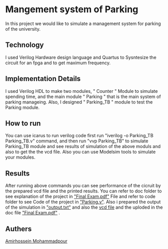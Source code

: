 # Mangement system of Parking
  In this project we would like to simulate a management system for parking of the university.
## Technology
  I used Verilog Hardware design language and Quartus to Sysntesize the circuit for an fpga and to get maximum frequency. 
## Implementation Details
  I used Verilog HDL to make two modules, " Counter " Module to simulate spending time, and the main module " Parking " that is the main system of parking manageing.
  Also, I designed " Parking_TB " module to test the Parking module. 
## How to run
You can use icarus to run verilog code 
first run "iverilog -o Parking_TB Parking_TB.v" command, and then run "vvp Parking_TB" to simulate Parking_TB module and see results of simulation of the above moduls and also to get the the vcd file.
Also you can use Modelsim tools to simulate your modules.
## Results 
After running above commands you can see performance of the cicruit by the prepared vcd file and the printed results.
You can refer to doc folder to see explanation of the project in ["Final Exam.pdf"](https://github.com/amirprogrammer04/DSD/blob/master/Doc/Final%20Exam.pdf) File and refer to code folder to see Code of the project in ["Parking.v"](https://github.com/amirprogrammer04/DSD/blob/master/Code/Parking.v). Also i prepared the output of the simulation in ["output.txt"](https://github.com/amirprogrammer04/DSD/blob/master/Doc/output.txt) and also the [vcd file](https://github.com/amirprogrammer04/DSD/blob/master/Doc/Parking.vcd) and the uploded in the doc file ["Final Exam.pdf"](https://github.com/amirprogrammer04/DSD/blob/master/Doc/Final%20Exam.pdf) .
## Authers
[Amirhossein Mohammadpour](https://github.com/amirprogrammer04)

